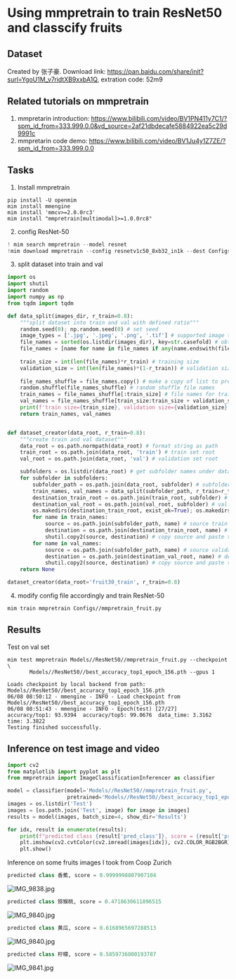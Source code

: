 # Using mmpretrain to train ResNet50 and classcify fruits

## Dataset
Created by 张子豪. Download link: https://pan.baidu.com/share/init?surl=YgoU1M_v7ridtXB9xxbA1Q, extration code: 52m9

## Related tutorials on mmpretrain
1. mmpretarin introduction: https://www.bilibili.com/video/BV1PN411y7C1/?spm_id_from=333.999.0.0&vd_source=2af21dbdecafe5884922ea5c29d9991c
2. mmpretarin code demo: https://www.bilibili.com/video/BV1Ju4y1Z7ZE/?spm_id_from=333.999.0.0


## Tasks
1. Install mmpretrain
```shell
pip install -U openmim
mim install mmengine
mim install 'mmcv>=2.0.0rc3'
mim install "mmpretrain[multimodal]>=1.0.0rc8"
```

2. config ResNet-50
```python
! mim search mmpretrain --model resnet
!mim download mmpretrain --config resnetv1c50_8xb32_in1k --dest Configs
```



3. split dataset into train and val
```python
import os
import shutil
import random
import numpy as np
from tqdm import tqdm

def data_split(images_dir, r_train=0.8):
    """split dataset into train and val with defined ratio"""
    random.seed(0); np.random.seed(0) # set seed 
    image_types = ['.jpg', '.jpeg', '.png', '.tif'] # supported image types
    file_names = sorted(os.listdir(images_dir), key=str.casefold) # obtain all file names
    file_names = [name for name in file_names if any(name.endswith(file_type) for file_type in image_types)] # filter for only image files
    
    train_size = int(len(file_names)*r_train) # training size
    validation_size = int(len(file_names)*(1-r_train)) # validation size
    
    file_names_shuffle = file_names.copy() # make a copy of list to prevent changes in place
    random.shuffle(file_names_shuffle) # random shuffle file names   
    train_names = file_names_shuffle[:train_size] # file names for training
    val_names = file_names_shuffle[train_size:train_size + validation_size] # file names for validation
    print(f'train size={train_size}, validation size={validation_size}')
    return train_names, val_names


def dataset_creator(data_root, r_train=0.8):
    """create train and val dataset"""
    data_root = os.path.normpath(data_root) # format string as path
    train_root = os.path.join(data_root, 'train') # train set root
    val_root = os.path.join(data_root, 'val') # validation set root

    subfolders = os.listdir(data_root) # get subfolder names under data root
    for subfolder in subfolders:
        subfolder_path = os.path.join(data_root, subfolder) # subfolder path
        train_names, val_names = data_split(subfolder_path, r_train=r_train) # file names for train and val
        destination_train_root = os.path.join(train_root, subfolder) # train class folder dir
        destination_val_root = os.path.join(val_root, subfolder) # val class folder dir
        os.makedirs(destination_train_root, exist_ok=True); os.makedirs(destination_val_root, exist_ok=True) # create the folders for the given class
        for name in train_names:
            source = os.path.join(subfolder_path, name) # source train image           
            destination = os.path.join(destination_train_root, name) # destination train image
            shutil.copy2(source, destination) # copy source and paste to destination
        for name in val_names:
            source = os.path.join(subfolder_path, name) # source validation image           
            destination = os.path.join(destination_val_root, name) # destination validation image
            shutil.copy2(source, destination) # copy source and paste to destination
    return None

dataset_creator(data_root='fruit30_train', r_train=0.8)
```

4. modify config file accordingly and train ResNet-50
```shell
mim train mmpretrain Configs//mmpretrain_fruit.py
```

## Results

Test on val set
```shell
mim test mmpretrain Models//ResNet50//mmpretrain_fruit.py --checkpoint \
       Models//ResNet50//best_accuracy_top1_epoch_156.pth --gpus 1 
```
```shell
Loads checkpoint by local backend from path: Models//ResNet50//best_accuracy_top1_epoch_156.pth
06/08 08:50:12 - mmengine - INFO - Load checkpoint from Models//ResNet50//best_accuracy_top1_epoch_156.pth
06/08 08:51:43 - mmengine - INFO - Epoch(test) [27/27]    accuracy/top1: 93.9394  accuracy/top5: 99.0676  data_time: 3.3162  time: 3.3822
Testing finished successfully.
```

## Inference on test image and video
```python
import cv2
from matplotlib import pyplot as plt
from mmpretrain import ImageClassificationInferencer as classifier

model = classifier(model='Models//ResNet50//mmpretrain_fruit.py', 
                   pretrained='Models//ResNet50//best_accuracy_top1_epoch_156.pth')
images = os.listdir('Test')
images = [os.path.join('Test', image) for image in images]
results = model(images, batch_size=4, show_dir='Results')

for idx, result in enumerate(results):
    print(f"predicted class {result['pred_class']}, score = {result['pred_score']}")
    plt.imshow(cv2.cvtColor(cv2.imread(images[idx]), cv2.COLOR_RGB2BGR))
    plt.show()
```

Inference on some fruits images I took from Coop Zurich

```python
predicted class 香蕉, score = 0.9999998807907104
```
![IMG_9838.jpg](https://github.com/Alias-z/mmcamp2023/blob/main/Assignment2/Test/IMG_9838.jpg)

```python
predicted class 猕猴桃, score = 0.4718630611896515
```
![IMG_9840.jpg](https://github.com/Alias-z/mmcamp2023/blob/main/Assignment2/Test/IMG_9840.jpg)

```python
predicted class 黄瓜, score = 0.6168965697288513
```
![IMG_9840.jpg](https://github.com/Alias-z/mmcamp2023/blob/main/Assignment2/Test/IMG_9841.jpg)

```python
predicted class 柠檬, score = 0.5859736800193787
```
![IMG_9841.jpg](https://github.com/Alias-z/mmcamp2023/blob/main/Assignment2/Test/IMG_9842.jpg)
